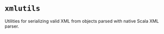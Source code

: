 # `xmlutils`


Utilities for serializing valid XML from objects parsed with native Scala XML parser.
